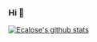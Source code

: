 ### Hi  👋


[![Ecalose's github stats](https://github-readme-stats.vercel.app/api?username=ecalose)](https://github.com/Ecalose/ecalose)
